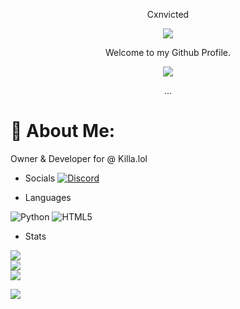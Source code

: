 <p align="center">
 Cxnvicted
<p align="center">
<img src="https://media.discordapp.net/attachments/813341662545313832/813343404507267092/pokemon_pixel.gif">
<p align="center">
    Welcome to my Github Profile.
<p align="center">  
    <p align="center">
  <img src="https://api.discord-status.me/1075114795935744151"/>
</p>
<p align="center">
...

# 💫 About Me:
Owner & Developer for @ Killa.lol

- Socials
[![Discord](https://img.shields.io/badge/Discord-%237289DA.svg?logo=discord&logoColor=white)](https://discord.gg/jDWJQJkTJC) 

-  Languages
 
![Python](https://img.shields.io/badge/python-3670A0?style=flat&logo=python&logoColor=ffdd54) ![HTML5](https://img.shields.io/badge/html5-%23E34F26.svg?style=flat&logo=html5&logoColor=white)
- Stats
 
![](https://github-readme-stats.vercel.app/api?username=Cxnvicted&theme=dark&hide_border=false&include_all_commits=true&count_private=false)<br/>
![](https://github-readme-streak-stats.herokuapp.com/?user=Cxnvicted&theme=dark&hide_border=false)<br/>
![](https://github-readme-stats.vercel.app/api/top-langs/?username=Cxnvicted&theme=dark&hide_border=false&include_all_commits=true&count_private=false&layout=compact)

 ![](https://github-profile-trophy.vercel.app/?username=Cxnvicted&theme=dracula&no-frame=false&no-bg=true&margin-w=4)
